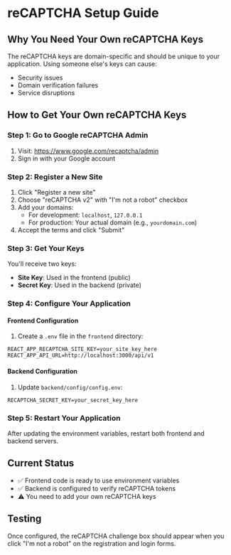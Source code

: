 # reCAPTCHA Setup Guide

## Why You Need Your Own reCAPTCHA Keys

The reCAPTCHA keys are domain-specific and should be unique to your application. Using someone else's keys can cause:
- Security issues
- Domain verification failures
- Service disruptions

## How to Get Your Own reCAPTCHA Keys

### Step 1: Go to Google reCAPTCHA Admin
1. Visit: https://www.google.com/recaptcha/admin
2. Sign in with your Google account

### Step 2: Register a New Site
1. Click "Register a new site"
2. Choose "reCAPTCHA v2" with "I'm not a robot" checkbox
3. Add your domains:
   - For development: `localhost`, `127.0.0.1`
   - For production: Your actual domain (e.g., `yourdomain.com`)
4. Accept the terms and click "Submit"

### Step 3: Get Your Keys
You'll receive two keys:
- **Site Key**: Used in the frontend (public)
- **Secret Key**: Used in the backend (private)

### Step 4: Configure Your Application

#### Frontend Configuration
1. Create a `.env` file in the `frontend` directory:
```env
REACT_APP_RECAPTCHA_SITE_KEY=your_site_key_here
REACT_APP_API_URL=http://localhost:3000/api/v1
```

#### Backend Configuration
1. Update `backend/config/config.env`:
```env
RECAPTCHA_SECRET_KEY=your_secret_key_here
```

### Step 5: Restart Your Application
After updating the environment variables, restart both frontend and backend servers.

## Current Status
- ✅ Frontend code is ready to use environment variables
- ✅ Backend is configured to verify reCAPTCHA tokens
- ⚠️ You need to add your own reCAPTCHA keys

## Testing
Once configured, the reCAPTCHA challenge box should appear when you click "I'm not a robot" on the registration and login forms. 